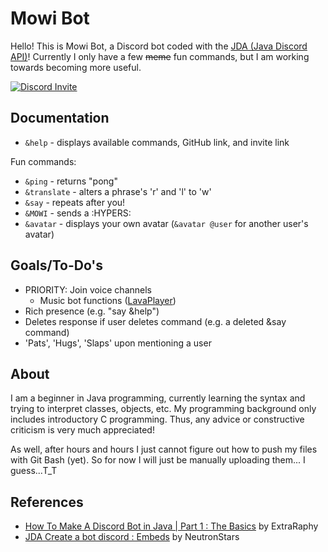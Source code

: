 # Mowi Bot 
Hello! This is Mowi Bot, a Discord bot coded with the [JDA (Java Discord API)](https://github.com/DV8FromTheWorld/JDA)! Currently I only have a few ~~meme~~ fun commands, but I am working towards becoming more useful.

[![Discord Invite](https://cdn.discordapp.com/attachments/462444808221491210/463630243643523082/fruitcake.png)](https://discordapp.com/oauth2/authorize?client_id=462441653420949519&scope=bot&permissions=2146958591)

## Documentation
* `&help` - displays available commands, GitHub link, and invite link

Fun commands:
* `&ping` - returns "pong"
* `&translate` - alters a phrase's 'r' and 'l' to 'w'
* `&say` - repeats after you!
* `&MOWI` - sends a :HYPERS:
* `&avatar` - displays your own avatar (`&avatar @user` for another user's avatar)

## Goals/To-Do's
* PRIORITY: Join voice channels
  * Music bot functions ([LavaPlayer](https://github.com/sedmelluq/LavaPlayer))
* Rich presence (e.g. "say &help")
* Deletes response if user deletes command (e.g. a deleted &say command)
* 'Pats', 'Hugs', 'Slaps' upon mentioning a user

## About
I am a beginner in Java programming, currently learning the syntax and trying to interpret classes, objects, etc. My programming background only includes introductory C programming. Thus, any advice or constructive criticism is very much appreciated!

As well, after hours and hours I just cannot figure out how to push my files with Git Bash (yet). So for now I will just be manually uploading them... I guess...T_T

## References
* [How To Make A Discord Bot in Java | Part 1 : The Basics](https://www.youtube.com/watch?v=59OllBJlU1c) by ExtraRaphy
* [JDA Create a bot discord : Embeds](https://www.youtube.com/watch?v=_xAr8wFMvYM) by NeutronStars
